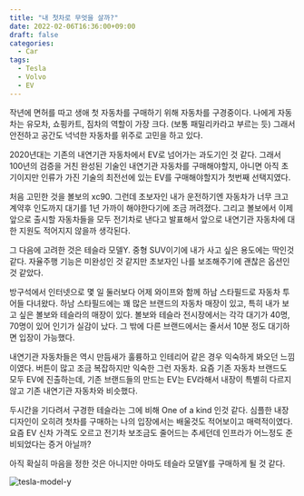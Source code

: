 ```yaml
---
title: "내 첫차로 무엇을 살까?"
date: 2022-02-06T16:36:00+09:00
draft: false
categories:
  - Car
tags:
  - Tesla
  - Volvo
  - EV
---
```


작년에 면허를 따고 생애 첫 자동차를 구매하기 위해 자동차를 구경중이다.
나에게 자동차는 유모차, 쇼핑카트, 짐차의 역할이 가장 크다. (보통 패밀리카라고 부르는 듯)
그래서 안전하고 공간도 넉넉한 자동차를 위주로 고민을 하고 있다.

2020년대는 기존의 내연기관 자동차에서 EV로 넘어가는 과도기인 것 같다.
그래서 100년의 검증을 거친 완성된 기술인 내연기관 자동차를 구매해야할지,
아니면 아직 초기이지만 인류가 가진 기술의 최전선에 있는 EV를 구매해야할지가 첫번째 선택지였다.

처음 고민한 것을 볼보의 xc90. 그런데 초보자인 내가 운전하기엔 자동차가 너무 크고 계약후 인도까지 대기를 1년 가까이 해야한다기에 조금 꺼려졌다.
그리고 볼보에서 이제 앞으로 출시할 자동차들을 모두 전기차로 낸다고 발표해서 앞으로 내연기관 자동차에 대한 지원도 적어지지 않을까 생각된다.

그 다음에 고려한 것은 테슬라 모델Y. 중형 SUV이기에 내가 사고 싶은 용도에는 딱인것 같다.
자율주행 기능은 미완성인 것 같지만 초보자인 나를 보조해주기에 괜찮은 옵션인 것 같았다.

방구석에서 인터넷으로 몇 일 둘러보다 어제 와이프와 함께 하남 스타필드로 자동차 투어들 다녀왔다.
하남 스타필드에는 꽤 많은 브랜드의 자동차 매장이 있고, 특히 내가 보고 싶은 볼보와 테슬라의 매장이 있다.
볼보와 테슬라 전시장에서는 각각 대기가 40명, 70명이 있어 인기가 실감이 났다.
그 밖에 다른 브랜드에서는 줄서서 10분 정도 대기하면 입장이 가능했다.

내연기관 자동차들은 역시 만듬새가 훌륭하고 인테리어 같은 경우 익숙하게 봐오던 느낌이였다.
버튼이 많고 조금 복잡하지만 익숙한 그런 자동차. 요즘 기존 자동차 브랜드도 모두 EV에 진출하는데,
기존 브랜드들의 만드는 EV는 EV라해서 내장이 특별히 다르지 않고 기존 내연기관 자동차와 비슷했다.

두시간을 기다려서 구경한 테슬라는 그에 비해 One of a kind 인것 같다.
심플한 내장 디자인이 오히려 첫차를 구매하는 나의 입장에서는 배울것도 적어보이고 매력적이였다.
요즘 EV 신차 가격도 오르고 전기차 보조금도 줄어드는 추세던데 인프라가 어느정도 준비되었다는 증거 아닐까?

아직 확실히 마음을 정한 것은 아니지만 아마도 테슬라 모델Y를 구매하게 될 것 같다.

![tesla-model-y](https://user-images.githubusercontent.com/2844718/152677753-be42b1e7-0d6d-4940-bd80-1a3ce7c3e257.png)

